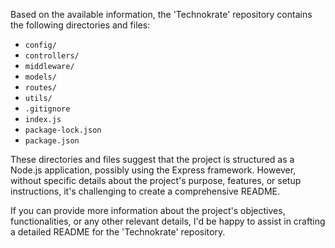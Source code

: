 Based on the available information, the 'Technokrate' repository contains the following directories and files:

- `config/`
- `controllers/`
- `middleware/`
- `models/`
- `routes/`
- `utils/`
- `.gitignore`
- `index.js`
- `package-lock.json`
- `package.json`

These directories and files suggest that the project is structured as a Node.js application, possibly using the Express framework. However, without specific details about the project's purpose, features, or setup instructions, it's challenging to create a comprehensive README.

If you can provide more information about the project's objectives, functionalities, or any other relevant details, I'd be happy to assist in crafting a detailed README for the 'Technokrate' repository. 

